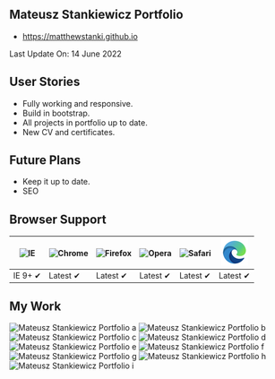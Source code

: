 ## Mateusz Stankiewicz Portfolio

- https://matthewstanki.github.io

Last Update On: 14 June 2022

## User Stories

- Fully working and responsive.
- Build in bootstrap.
- All projects in portfolio up to date.
- New CV and certificates.

## Future Plans
- Keep it up to date.
- SEO

## Browser Support

![IE](https://cdnjs.cloudflare.com/ajax/libs/browser-logos/46.0.0/archive/internet-explorer-tile_10-11/internet-explorer-tile_10-11_48x48.png) | ![Chrome](https://cdnjs.cloudflare.com/ajax/libs/browser-logos/46.0.0/archive/chrome_12-48/chrome_12-48_48x48.png) | ![Firefox](https://cdnjs.cloudflare.com/ajax/libs/browser-logos/46.0.0/archive/firefox_3.5-22/firefox_3.5-22_48x48.png) | ![Opera](https://cdnjs.cloudflare.com/ajax/libs/browser-logos/46.0.0/archive/opera_15-32/opera_15-32_48x48.png) | ![Safari](https://cdnjs.cloudflare.com/ajax/libs/browser-logos/46.0.0/archive/safari_1-7/safari_1-7_48x48.png) | ![Edge](/assets/img/logo/edge.png)
--- | --- | --- | --- | --- | --- |
IE 9+ ✔ | Latest ✔ | Latest ✔ | Latest ✔ | Latest ✔ | Latest ✔ |

## My Work

![Mateusz Stankiewicz Portfolio a](https://i.ibb.co/WH0nQM4/portfolio-ss1.png)
![Mateusz Stankiewicz Portfolio b](https://i.ibb.co/ZTKFP53/portfolio-ss4.png)
![Mateusz Stankiewicz Portfolio c](https://i.ibb.co/52jRQRj/portfolio-ss3.png)
![Mateusz Stankiewicz Portfolio d](https://i.ibb.co/3RjQ3nx/portfolio-ss2.png)
![Mateusz Stankiewicz Portfolio e](https://i.ibb.co/JqYPYjz/portfolio-ss5.png)
![Mateusz Stankiewicz Portfolio f](https://i.ibb.co/12hgddL/portfolio-ss8.png)
![Mateusz Stankiewicz Portfolio g](https://i.ibb.co/BCCkFN0/portfolio-ss7.png)
![Mateusz Stankiewicz Portfolio h](https://i.ibb.co/L8WY86f/portfolio-ss6.png)
![Mateusz Stankiewicz Portfolio i](https://i.ibb.co/cNsNjVT/portfolio-ss9.png)
